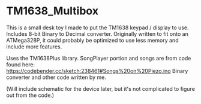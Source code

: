 # TM1638_Multibox
This is a small desk toy I made to put the TM1638 keypad / display to use. Includes 8-bit Binary to Decimal converter. Originally written to fit onto an ATMega328P, it could probably be optimized to use less memory and include more features.

Uses the TM1638Plus library. SongPlayer portion and songs are from code found here: https://codebender.cc/sketch:238461#Songs%20on%20Piezo.ino Binary converter and other code written by me.

(Will include schematic for the device later, but it's not complicated to figure out from the code.)
